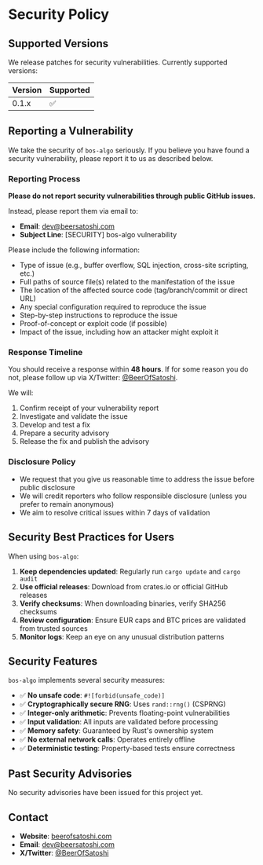 # Security Policy

## Supported Versions

We release patches for security vulnerabilities. Currently supported versions:

| Version | Supported          |
| ------- | ------------------ |
| 0.1.x   | :white_check_mark: |

## Reporting a Vulnerability

We take the security of `bos-algo` seriously. If you believe you have found a security vulnerability, please report it to us as described below.

### Reporting Process

**Please do not report security vulnerabilities through public GitHub issues.**

Instead, please report them via email to:
- **Email**: dev@beersatoshi.com
- **Subject Line**: [SECURITY] bos-algo vulnerability

Please include the following information:
- Type of issue (e.g., buffer overflow, SQL injection, cross-site scripting, etc.)
- Full paths of source file(s) related to the manifestation of the issue
- The location of the affected source code (tag/branch/commit or direct URL)
- Any special configuration required to reproduce the issue
- Step-by-step instructions to reproduce the issue
- Proof-of-concept or exploit code (if possible)
- Impact of the issue, including how an attacker might exploit it

### Response Timeline

You should receive a response within **48 hours**. If for some reason you do not, please follow up via X/Twitter: [@BeerOfSatoshi](https://x.com/BeerOfSatoshi).

We will:
1. Confirm receipt of your vulnerability report
2. Investigate and validate the issue
3. Develop and test a fix
4. Prepare a security advisory
5. Release the fix and publish the advisory

### Disclosure Policy

- We request that you give us reasonable time to address the issue before public disclosure
- We will credit reporters who follow responsible disclosure (unless you prefer to remain anonymous)
- We aim to resolve critical issues within 7 days of validation

## Security Best Practices for Users

When using `bos-algo`:

1. **Keep dependencies updated**: Regularly run `cargo update` and `cargo audit`
2. **Use official releases**: Download from crates.io or official GitHub releases
3. **Verify checksums**: When downloading binaries, verify SHA256 checksums
4. **Review configuration**: Ensure EUR caps and BTC prices are validated from trusted sources
5. **Monitor logs**: Keep an eye on any unusual distribution patterns

## Security Features

`bos-algo` implements several security measures:

- ✅ **No unsafe code**: `#![forbid(unsafe_code)]`
- ✅ **Cryptographically secure RNG**: Uses `rand::rng()` (CSPRNG)
- ✅ **Integer-only arithmetic**: Prevents floating-point vulnerabilities
- ✅ **Input validation**: All inputs are validated before processing
- ✅ **Memory safety**: Guaranteed by Rust's ownership system
- ✅ **No external network calls**: Operates entirely offline
- ✅ **Deterministic testing**: Property-based tests ensure correctness

## Past Security Advisories

No security advisories have been issued for this project yet.

## Contact

- **Website**: [beerofsatoshi.com](https://beerofsatoshi.com/)
- **Email**: [dev@beersatoshi.com](mailto:dev@beersatoshi.com)
- **X/Twitter**: [@BeerOfSatoshi](https://x.com/BeerOfSatoshi)
